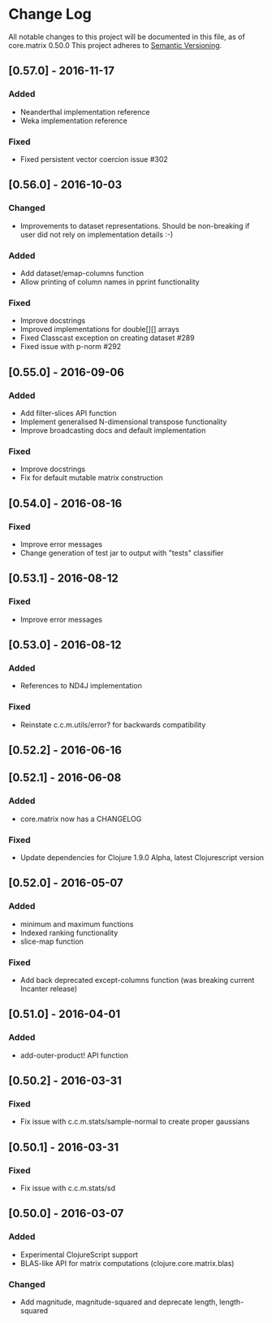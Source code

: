 # Change Log
All notable changes to this project will be documented in this file, as of core.matrix 0.50.0
This project adheres to [Semantic Versioning](http://semver.org/).

## [0.57.0] - 2016-11-17
### Added
- Neanderthal implementation reference
- Weka implementation reference
### Fixed
- Fixed persistent vector coercion issue #302

## [0.56.0] - 2016-10-03
### Changed
- Improvements to dataset representations. Should be non-breaking if user did not rely on implementation details :-)
### Added
- Add dataset/emap-columns function
- Allow printing of column names in pprint functionality
### Fixed
- Improve docstrings
- Improved implementations for double[][] arrays
- Fixed Classcast exception on creating dataset #289
- Fixed issue with p-norm #292

## [0.55.0] - 2016-09-06
### Added
- Add filter-slices API function
- Implement generalised N-dimensional transpose functionality
- Improve broadcasting docs and default implementation
### Fixed
- Improve docstrings
- Fix for default mutable matrix construction

## [0.54.0] - 2016-08-16
### Fixed
- Improve error messages
- Change generation of test jar to output with "tests" classifier

## [0.53.1] - 2016-08-12
### Fixed
- Improve error messages

## [0.53.0] - 2016-08-12
### Added
- References to ND4J implementation
### Fixed
- Reinstate c.c.m.utils/error? for backwards compatibility

## [0.52.2] - 2016-06-16

## [0.52.1] - 2016-06-08
### Added
- core.matrix now has a CHANGELOG

### Fixed
- Update dependencies for Clojure 1.9.0 Alpha, latest Clojurescript version

## [0.52.0] - 2016-05-07
### Added
- minimum and maximum functions
- Indexed ranking functionality
- slice-map function

### Fixed
- Add back deprecated except-columns function (was breaking current Incanter release)

## [0.51.0] - 2016-04-01
### Added
- add-outer-product! API function

## [0.50.2] - 2016-03-31
### Fixed
- Fix issue with c.c.m.stats/sample-normal to create proper gaussians

## [0.50.1] - 2016-03-31
### Fixed
- Fix issue with c.c.m.stats/sd

## [0.50.0] - 2016-03-07
### Added
- Experimental ClojureScript support
- BLAS-like API for matrix computations (clojure.core.matrix.blas)

### Changed
- Add magnitude, magnitude-squared and deprecate length, length-squared
